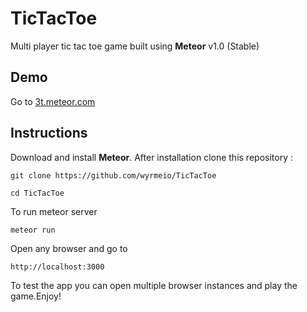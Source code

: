 # TicTacToe
Multi player tic tac toe game built using __Meteor__ v1.0 (Stable)

## Demo
Go to [3t.meteor.com](http://3t.meteor.com)

## Instructions
Download and install __Meteor__. After installation clone this repository :

    git clone https://github.com/wyrmeio/TicTacToe

    cd TicTacToe

To run meteor server

    meteor run

Open any browser and go to

    http://localhost:3000

To test the app you can open multiple browser instances and play the game.Enjoy!




